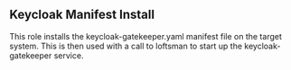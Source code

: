 Keycloak Manifest Install
----

This role installs the keycloak-gatekeeper.yaml manifest file on the
target system.  This is then used with a call to loftsman to start
up the keycloak-gatekeeper service.
